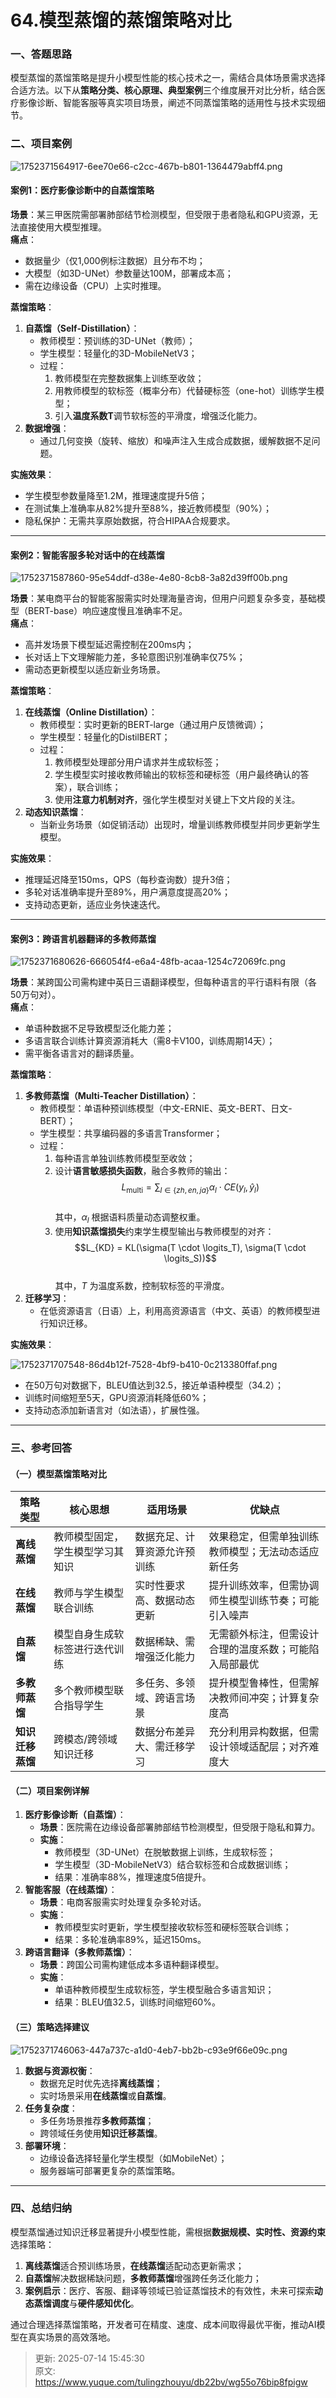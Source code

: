 # 64.模型蒸馏的蒸馏策略对比

### 一、答题思路
模型蒸馏的蒸馏策略是提升小模型性能的核心技术之一，需结合具体场景需求选择合适方法。以下从**策略分类、核心原理、典型案例**三个维度展开对比分析，结合医疗影像诊断、智能客服等真实项目场景，阐述不同蒸馏策略的适用性与技术实现细节。



### 二、项目案例
![1752371564917-6ee70e66-c2cc-467b-b801-1364479abff4.png](./img/bT8_6Y63JH6_Ns09/1752371564917-6ee70e66-c2cc-467b-b801-1364479abff4-613165.png)

#### 案例1：医疗影像诊断中的自蒸馏策略
**场景**：某三甲医院需部署肺部结节检测模型，但受限于患者隐私和GPU资源，无法直接使用大模型推理。  
**痛点**：

+ 数据量少（仅1,000例标注数据）且分布不均；
+ 大模型（如3D-UNet）参数量达100M，部署成本高；
+ 需在边缘设备（CPU）上实时推理。

**蒸馏策略**：

1. **自蒸馏（Self-Distillation）**：
    - 教师模型：预训练的3D-UNet（教师）；
    - 学生模型：轻量化的3D-MobileNetV3；
    - 过程： 
        1. 教师模型在完整数据集上训练至收敛；
        2. 用教师模型的软标签（概率分布）代替硬标签（one-hot）训练学生模型； 
        3. 引入**温度系数T**调节软标签的平滑度，增强泛化能力。
1. **数据增强**：
    - 通过几何变换（旋转、缩放）和噪声注入生成合成数据，缓解数据不足问题。

**实施效果**：

+ 学生模型参数量降至1.2M，推理速度提升5倍；
+ 在测试集上准确率从82%提升至88%，接近教师模型（90%）；
+ 隐私保护：无需共享原始数据，符合HIPAA合规要求。

---

#### 案例2：智能客服多轮对话中的在线蒸馏
![1752371587860-95e54ddf-d38e-4e80-8cb8-3a82d39ff00b.png](./img/bT8_6Y63JH6_Ns09/1752371587860-95e54ddf-d38e-4e80-8cb8-3a82d39ff00b-586759.png)

**场景**：某电商平台的智能客服需实时处理海量咨询，但用户问题复杂多变，基础模型（BERT-base）响应速度慢且准确率不足。  
**痛点**：

+ 高并发场景下模型延迟需控制在200ms内；
+ 长对话上下文理解能力差，多轮意图识别准确率仅75%；
+ 需动态更新模型以适应新业务场景。

**蒸馏策略**：

1. **在线蒸馏（Online Distillation）**：
    - 教师模型：实时更新的BERT-large（通过用户反馈微调）；
    - 学生模型：轻量化的DistilBERT；
    - 过程： 
        1. 教师模型处理部分用户请求并生成软标签； 
        2. 学生模型实时接收教师输出的软标签和硬标签（用户最终确认的答案），联合训练； 
        3. 使用**注意力机制对齐**，强化学生模型对关键上下文片段的关注。
1. **动态知识蒸馏**：
    - 当新业务场景（如促销活动）出现时，增量训练教师模型并同步更新学生模型。

**实施效果**：

+ 推理延迟降至150ms，QPS（每秒查询数）提升3倍；
+ 多轮对话准确率提升至89%，用户满意度提高20%；
+ 支持动态更新，适应业务快速迭代。

---

#### 案例3：跨语言机器翻译的多教师蒸馏
![1752371680626-666054f4-e6a4-48fb-acaa-1254c72069fc.png](./img/bT8_6Y63JH6_Ns09/1752371680626-666054f4-e6a4-48fb-acaa-1254c72069fc-441744.png)

**场景**：某跨国公司需构建中英日三语翻译模型，但每种语言的平行语料有限（各50万句对）。  
**痛点**：

+ 单语种数据不足导致模型泛化能力差； 
+ 多语言联合训练计算资源消耗大（需8卡V100，训练周期14天）；
+ 需平衡各语言对的翻译质量。

**蒸馏策略**：

1. **多教师蒸馏（Multi-Teacher Distillation）**：
    - 教师模型：单语种预训练模型（中文-ERNIE、英文-BERT、日文-BERT）；
    - 学生模型：共享编码器的多语言Transformer；
    - 过程： 
        1. 每种语言单独训练教师模型至收敛；
        2. 设计**语言敏感损失函数**，融合多教师的输出：  
$$L_{\text{multi}} = \sum_{l \in \{zh, en, ja\}} \alpha_l \cdot CE(y_l, \hat{y}_l)$$  
其中，$\alpha_l$ 根据语料质量动态调整权重。
        3. 使用**知识蒸馏损失**约束学生模型输出与教师模型的对齐：  
$$L_{KD} = KL(\sigma(T \cdot \logits_T), \sigma(T \cdot \logits_S))$$  
其中，$T$ 为温度系数，控制软标签的平滑度。
1. **迁移学习**：
    - 在低资源语言（日语）上，利用高资源语言（中文、英语）的教师模型进行知识迁移。

**实施效果**：

![1752371707548-86d4b12f-7528-4bf9-b410-0c213380ffaf.png](./img/bT8_6Y63JH6_Ns09/1752371707548-86d4b12f-7528-4bf9-b410-0c213380ffaf-464144.png)

+ 在50万句对数据下，BLEU值达到32.5，接近单语种模型（34.2）；
+ 训练时间缩短至5天，GPU资源消耗降低60%；
+ 支持动态添加新语言对（如法语），扩展性强。

---

### 三、参考回答
#### （一）模型蒸馏策略对比
| **策略类型** | **核心思想** | **适用场景** | **优缺点** |
| --- | --- | --- | --- |
| **离线蒸馏** | 教师模型固定，学生模型学习其知识 | 数据充足、计算资源允许预训练 | 效果稳定，但需单独训练教师模型；无法动态适应新任务 |
| **在线蒸馏** | 教师与学生模型联合训练 | 实时性要求高、数据动态更新 | 提升训练效率，但需协调师生模型训练节奏；可能引入噪声 |
| **自蒸馏** | 模型自身生成软标签进行迭代训练 | 数据稀缺、需增强泛化能力 | 无需额外标注，但需设计合理的温度系数；可能陷入局部最优 |
| **多教师蒸馏** | 多个教师模型联合指导学生 | 多任务、多领域、跨语言场景 | 提升模型鲁棒性，但需解决教师间冲突；计算复杂度高 |
| **知识迁移蒸馏** | 跨模态/跨领域知识迁移 | 数据分布差异大、需迁移学习 | 充分利用异构数据，但需设计领域适配层；对齐难度大 |


#### （二）项目案例详解
1. **医疗影像诊断（自蒸馏）**：
    - **场景**：医院需在边缘设备部署肺部结节检测模型，但受限于隐私和算力。
    - **实施**： 
        * 教师模型（3D-UNet）在脱敏数据上训练，生成软标签； 
        * 学生模型（3D-MobileNetV3）结合软标签和合成数据训练；
        * 结果：准确率88%，推理速度5倍提升。
2. **智能客服（在线蒸馏）**：
    - **场景**：电商客服需实时处理复杂多轮对话。
    - **实施**： 
        * 教师模型实时更新，学生模型接收软标签和硬标签联合训练； 
        * 结果：多轮准确率89%，延迟150ms。
3. **跨语言翻译（多教师蒸馏）**：
    - **场景**：跨国公司需构建低成本多语种翻译模型。
    - **实施**： 
        * 单语种教师模型生成软标签，学生模型融合多语言知识； 
        * 结果：BLEU值32.5，训练时间缩短60%。

#### （三）策略选择建议
![1752371746063-447a737c-a1d0-4eb7-bb2b-c93e9f66e09c.png](./img/bT8_6Y63JH6_Ns09/1752371746063-447a737c-a1d0-4eb7-bb2b-c93e9f66e09c-606674.png)

1. **数据与资源权衡**： 
    - 数据充足时优先选择**离线蒸馏**；
    - 实时场景采用**在线蒸馏**或**自蒸馏**。
2. **任务复杂度**： 
    - 多任务场景推荐**多教师蒸馏**；
    - 跨领域任务使用**知识迁移蒸馏**。
3. **部署环境**： 
    - 边缘设备选择轻量化学生模型（如MobileNet）；
    - 服务器端可部署更复杂的蒸馏策略。

---

### 四、总结归纳
模型蒸馏通过知识迁移显著提升小模型性能，需根据**数据规模、实时性、资源约束**选择策略：

1. **离线蒸馏**适合预训练场景，**在线蒸馏**适配动态更新需求；
2. **自蒸馏**解决数据稀缺问题，**多教师蒸馏**增强跨任务泛化能力；
3. **案例启示**：医疗、客服、翻译等领域已验证蒸馏技术的有效性，未来可探索**动态蒸馏调度**与**硬件感知优化**。

通过合理选择蒸馏策略，开发者可在精度、速度、成本间取得最优平衡，推动AI模型在真实场景的高效落地。



> 更新: 2025-07-14 15:45:30  
> 原文: <https://www.yuque.com/tulingzhouyu/db22bv/wg55o76bip8fpigw>